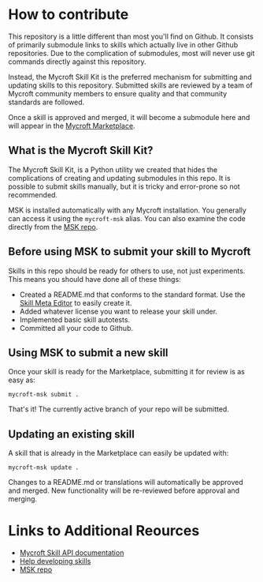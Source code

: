 # How to contribute

This repository is a little different than most you'll find on Github.  It consists of
primarily submodule links to skills which actually live in other Github repositories.  Due
to the complication of submodules, most will never use git commands directly
against this repository.

Instead, the Mycroft Skill Kit is the preferred mechanism for submitting
and updating skills to this repository.  Submitted skills are reviewed by a
team of Mycroft community members to ensure quality and that community standards
are followed.

Once a skill is approved and merged, it will become a submodule here and will
appear in the [Mycroft Marketplace](https://market.mycroft.ai).


## What is the Mycroft Skill Kit?

The Mycroft Skill Kit, is a Python utility we created that hides the
complications of creating and updating submodules in this repo.  It is possible
to submit skills manually, but it is tricky and error-prone so not recommended.

MSK is installed automatically with any Mycroft installation.  You generally can
access it using the ```mycroft-msk``` alias.  You can also examine the code
directly from the [MSK repo](https://github.com/mycroftai/mycroft-skills-kit).


## Before using MSK to submit your skill to Mycroft

Skills in this repo should be ready for others to use, not just experiments.
This means you should have done all of these things:
* Created a README.md that conforms to the standard format.  Use the [Skill Meta Editor](https://raw.githack.com/MycroftAI/mycroft-skills/18.08/meta_editor.html)
  to easily create it.
* Added whatever license you want to release your skill under.
* Implemented basic skill autotests.
* Committed all your code to Github.


## Using MSK to submit a new skill

Once your skill is ready for the Marketplace, submitting it for review is as
easy as:
```
mycroft-msk submit .
```

That's it!  The currently active branch of your repo will be submitted.


## Updating an existing skill

A skill that is already in the Marketplace can easily be updated with:
```
mycroft-msk update .
```

Changes to a README.md or translations will automatically be approved and
merged.  New functionality will be re-reviewed before approval and merging.


# Links to Additional Reources

* [Mycroft Skill API documentation](https://mycroft-core.readthedocs.io/en/master/)
* [Help developing skills](https://chat.mycroft.ai/community/channels/skills)
* [MSK repo](https://github.com/mycroftai/mycroft-skills-kit)

